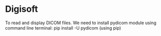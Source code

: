 # Digisoft
To read and display DICOM files.
We need to install pydicom module using command line terminal:
pip install -U pydicom (using pip)
